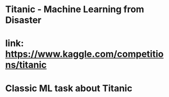 # Titanic - Machine Learning from Disaster
# link: https://www.kaggle.com/competitions/titanic
# Classic ML task about Titanic
